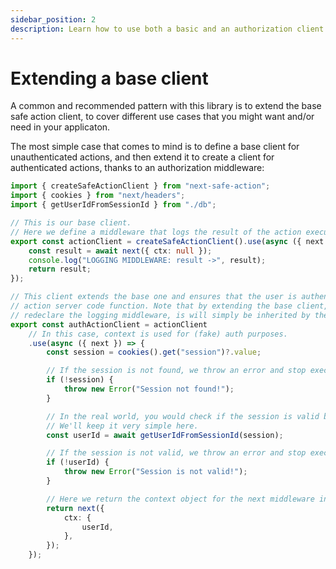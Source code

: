 ```yaml
---
sidebar_position: 2
description: Learn how to use both a basic and an authorization client at the same time in your project.
---
```


# Extending a base client

A common and recommended pattern with this library is to extend the base safe action client, to cover different use cases that you might want and/or need in your applicaton.

The most simple case that comes to mind is to define a base client for unauthenticated actions, and then extend it to create a client for authenticated actions, thanks to an authorization middleware:

```typescript title="src/lib/safe-action.ts"
import { createSafeActionClient } from "next-safe-action";
import { cookies } from "next/headers";
import { getUserIdFromSessionId } from "./db";

// This is our base client.
// Here we define a middleware that logs the result of the action execution.
export const actionClient = createSafeActionClient().use(async ({ next }) => {
	const result = await next({ ctx: null });
	console.log("LOGGING MIDDLEWARE: result ->", result);
	return result;
});

// This client extends the base one and ensures that the user is authenticated before running
// action server code function. Note that by extending the base client, you don't need to
// redeclare the logging middleware, is will simply be inherited by the new client.
export const authActionClient = actionClient
	// In this case, context is used for (fake) auth purposes.
	.use(async ({ next }) => {
		const session = cookies().get("session")?.value;

		// If the session is not found, we throw an error and stop execution here.
		if (!session) {
			throw new Error("Session not found!");
		}

		// In the real world, you would check if the session is valid by querying a database.
		// We'll keep it very simple here.
		const userId = await getUserIdFromSessionId(session);

		// If the session is not valid, we throw an error and stop execution here.
		if (!userId) {
			throw new Error("Session is not valid!");
		}

		// Here we return the context object for the next middleware in the chain/server code function.
		return next({
			ctx: {
				userId,
			},
		});
	});
```
